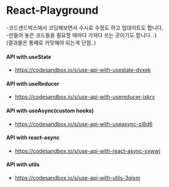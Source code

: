 # React-Playground

-코드샌드박스에서 코딩해보면서 수시로 수정도 하고 업데이트도 합니다. <br />
-만들어 놓은 코드들을 필요할 때마다 가져다 쓰는 곳이기도 합니다. :) <br />
(결과물은 통째로 커밋해야 되는게 단점..)

#### API with useState 
- https://codesandbox.io/s/use-api-with-usestate-dvxek

#### API with useReducer
- https://codesandbox.io/s/use-api-with-usereducer-ixkrv

#### API with useAsync(custom hooks)
- https://codesandbox.io/s/use-api-with-useasync-zi8d6

#### API with react-async
- https://codesandbox.io/s/use-api-with-react-async-yxwwj

#### API with utils
- https://codesandbox.io/s/use-api-with-utils-3qixm